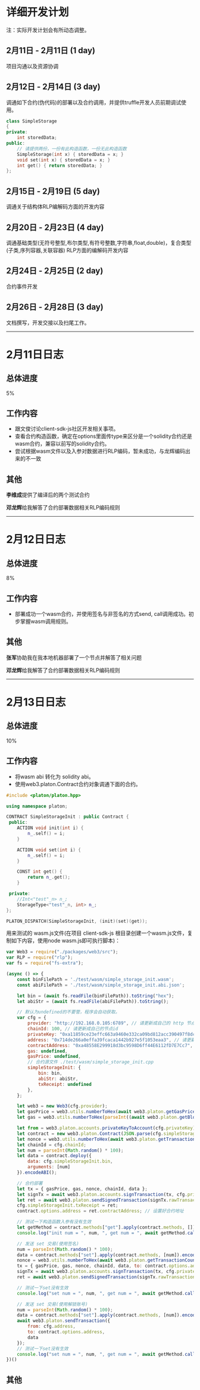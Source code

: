 # 详细开发计划

注：实际开发计划会有所动态调整。

## 2月11日 - 2月11日 (1 day)
项目沟通以及资源协调

## 2月12日 - 2月14日 (3 day)
调通如下合约(伪代码)的部署以及合约调用，并提供truffle开发人员前期调试使用。
```cpp
class SimpleStorage
{
private:
	int storedData;
public:
    // 请提供两份，一份有此构造函数，一份无此构造函数
	SimpleStorage(int x) { storedData = x; } 
	void set(int x) { storedData = x; }
	int get() { return storedData; }
};
```

## 2月15日 - 2月19日 (5 day)
调通关于结构体RLP编解码方面的开发内容

## 2月20日 - 2月23日 (4 day)
调通基础类型(无符号整型,布尔类型,有符号整数,字符串,float,double)，复合类型(子类,序列容器,关联容器) RLP方面的编解码开发内容

## 2月24日 - 2月25日 (2 day)
合约事件开发

## 2月26日 - 2月28日 (3 day)
文档撰写，开发交接以及扫尾工作。

******

# 2月11日日志

## 总体进度
5%

## 工作内容
* 跟文俊讨论client-sdk-js社区开发相关事项。
* 查看合约构造函数，确定在options里面传type来区分是一个solidity合约还是wasm合约，兼容以前写的solidity合约。
* 尝试根据wasm文件以及入参对数据进行RLP编码，暂未成功，与龙辉编码出来的不一致

## 其他
**李维成**提供了编译后的两个测试合约

**邓龙辉**给我解答了合约部署数据相关RLP编码规则

******

# 2月12日日志

## 总体进度
8%

## 工作内容
* 部署成功一个wasm合约，并使用签名与非签名的方式send, call调用成功。初步掌握wasm调用规则。

## 其他
**张军**协助我在我本地机器部署了一个节点并解答了相关问题

**邓龙辉**给我解答了合约部署数据相关RLP编码规则


******

# 2月13日日志

## 总体进度
10%

## 工作内容
* 将wasm abi 转化为 solidity abi。
* 使用web3.platon.Contract合约对象调通下面的合约。

```cpp
#include <platon/platon.hpp>

using namespace platon;

CONTRACT SimpleStorageInit : public Contract {
 public:
    ACTION void init(int i) {
        n_.self() = i;
    }

    ACTION void set(int i) {
        n_.self() = i;
    }

    CONST int get() {
        return n_.get();
    }

 private:
    //Int<"test"_n> n_;
    StorageType<"test"_n, int> n_;
};

PLATON_DISPATCH(SimpleStorageInit, (init)(set)(get));
```

用来测试的 wasm.js文件(在项目 client-sdk-js 根目录创建一个wasm.js文件，复制如下内容，使用node wasm.js即可执行脚本)：

```javascript
var Web3 = require("./packages/web3/src");
var RLP = require("rlp");
var fs = require("fs-extra");

(async () => {
    const binFilePath = './test/wasm/simple_storage_init.wasm';
    const abiFilePath = './test/wasm/simple_storage_init.abi.json';

    let bin = (await fs.readFile(binFilePath)).toString("hex");
    let abiStr = (await fs.readFile(abiFilePath)).toString();

    // 默认为undefined的不要管，程序会自动获取。
    var cfg = {
        provider: "http://192.168.0.105:6789", // 请更新成自己的 http 节点
        chainId: 100, // 请更新成自己的节点id
        privateKey: "0xa11859ce23effc663a9460e332ca09bd812acc390497f8dc7542b6938e13f8d7", // 请更新成自己的私钥(必须有十六进制前缀0x)
        address: "0x714de266a0effa39fcaca1442b927e5f1053eaa3", // 请更新成上面私钥对应的地址
        contractAddress: "0xa48558E299918d3bc9598D6ff44E6112fD7E7Cc7", // 合约地址
        gas: undefined,
        gasPrice: undefined,
        // 合约源文件 ./test/wasm/simple_storage_init.cpp
        simpleStorageInit: {
            bin: bin,
            abiStr: abiStr,
            txReceipt: undefined
        },
    };

    let web3 = new Web3(cfg.provider);
    let gasPrice = web3.utils.numberToHex(await web3.platon.getGasPrice());
    let gas = web3.utils.numberToHex(parseInt((await web3.platon.getBlock("latest")).gasLimit - 1));

    let from = web3.platon.accounts.privateKeyToAccount(cfg.privateKey).address;
    let contract = new web3.platon.Contract(JSON.parse(cfg.simpleStorageInit.abiStr), { type: 1 }); // wasm type: 1入参
    let nonce = web3.utils.numberToHex(await web3.platon.getTransactionCount(from));
    let chainId = cfg.chainId;
    let num = parseInt(Math.random() * 100);
    let data = contract.deploy({
        data: cfg.simpleStorageInit.bin,
        arguments: [num]
    }).encodeABI();

    // 合约部署
    let tx = { gasPrice, gas, nonce, chainId, data };
    let signTx = await web3.platon.accounts.signTransaction(tx, cfg.privateKey);
    let ret = await web3.platon.sendSignedTransaction(signTx.rawTransaction);
    cfg.simpleStorageInit.txReceipt = ret;
    contract.options.address = ret.contractAddress; // 设置好合约地址

    // 测试一下构造函数入参有没有生效
    let getMethod = contract.methods["get"].apply(contract.methods, []);
    console.log("init num = ", num, ", get num = ", await getMethod.call({}));

    // 发送 set 交易(使用签名)
    num = parseInt(Math.random() * 100);
    data = contract.methods["set"].apply(contract.methods, [num]).encodeABI();
    nonce = web3.utils.numberToHex(await web3.platon.getTransactionCount(from));
    tx = { gasPrice, gas, nonce, chainId, data, to: contract.options.address };
    signTx = await web3.platon.accounts.signTransaction(tx, cfg.privateKey);
    ret = await web3.platon.sendSignedTransaction(signTx.rawTransaction);

    // 测试一下set没有生效
    console.log("set num = ", num, ", get num = ", await getMethod.call({}));

    // 发送 set 交易(使用解锁账号)
    num = parseInt(Math.random() * 100);
    data = contract.methods["set"].apply(contract.methods, [num]).encodeABI();
    await web3.platon.sendTransaction({
        from: cfg.address,
        to: contract.options.address,
        data
    });
    // 测试一下set没有生效
    console.log("set num = ", num, ", get num = ", await getMethod.call({}));
})()


```

## 其他

